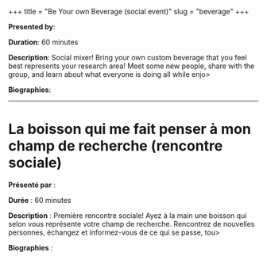 +++
title = "Be Your own Beverage (social event)"
slug = "beverage"
+++

**Presented by**:

**Duration**: 60 minutes

**Description**: Social mixer! Bring your own custom beverage that you feel best represents your research area! Meet some new people, share with the group, and learn about what everyone is doing all while enjo>

**Biographies**:
<br>

---

# La boisson qui me fait penser à mon champ de recherche (rencontre sociale)

**Présenté par** :

**Durée** : 60 minutes

**Description** : Première rencontre sociale! Ayez à la main une boisson qui selon vous représente votre champ de recherche. Rencontrez de nouvelles personnes, échangez et informez-vous de ce qui se passe, tou>


**Biographies** :
